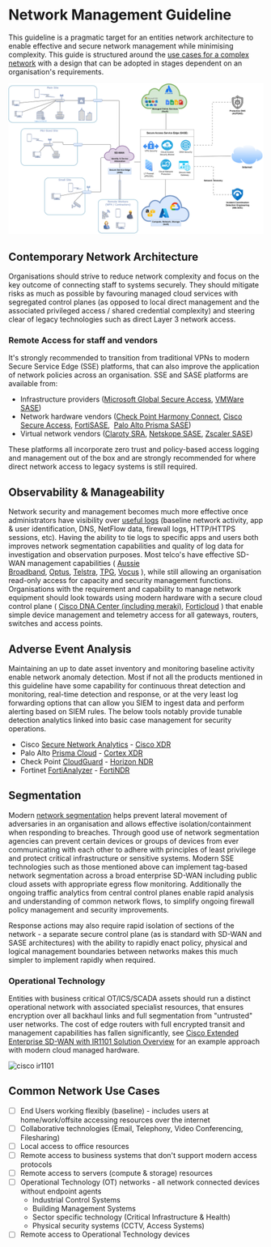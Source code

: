 # Network Management Guideline

This guideline is a pragmatic target for an entities network architecture to enable effective and secure network management while minimising complexity. This guide is structured around the [use cases for a complex network](#common-network-use-cases) with a design that can be adopted in stages dependent on an organisation's requirements.

![Network topology utilising recommended modern SASE solutions.](../images/Network-SASE.png)

## Contemporary Network Architecture

Organisations should strive to reduce network complexity and focus on the key outcome of connecting staff to systems securely. They should mitigate risks as much as possible by favouring managed cloud services with segregated control planes (as opposed to local direct management and the associated privileged access / shared credential complexity) and steering clear of legacy technologies such as direct Layer 3 network access.

### Remote Access for staff and vendors

It's strongly recommended to transition from traditional VPNs to modern Secure Service Edge (SSE) platforms, that can also improve the application of network policies across an organisation. SSE and SASE platforms are available from:

- Infrastructure providers ([Microsoft Global Secure Access](https://learn.microsoft.com/en-us/azure/global-secure-access/overview-what-is-global-secure-access), [VMWare SASE](https://sase.vmware.com/sd-wan/security-services))
- Network hardware vendors ([Check Point Harmony Connect](https://www.checkpoint.com/harmony/connect-sase/), [Cisco Secure Access](https://www.cisco.com/site/us/en/products/security/secure-access/index.html), [FortiSASE](https://www.fortinet.com/products/sase),  [Palo Alto Prisma SASE](https://www.paloaltonetworks.com/sase/access))
- Virtual network vendors ([Claroty SRA](https://claroty.com/industrial-cybersecurity/sra), [Netskope SASE](https://www.netskope.com/solutions/secure-access-service-edge), [Zscaler SASE](https://www.zscaler.com/capabilities/secure-access-service-edge))

These platforms all incorporate zero trust and policy-based access logging and management out of the box and are strongly recommended for where direct network access to legacy systems is still required.

## Observability & Manageability

Network security and management becomes much more effective once administrators have visibility over [useful logs](https://soc.cyber.wa.gov.au/guidelines/further-five/#implementation-guidance-leveraging-network-related-logs) (baseline network activity, app & user identification, DNS, NetFlow data, firewall logs, HTTP/HTTPS sessions, etc). Having the ability to tie logs to specific apps and users both improves network segmentation capabilities and quality of log data for investigation and observation purposes. Most telco's have effective SD-WAN management capabilities ( [Aussie Broadband](https://www.aussiebroadband.com.au/enterprise/network/sd-wan/), [Optus](https://www.optus.com.au/enterprise/networking/network-connectivity/fusion-sd-wan), [Telstra](https://www.telstra.com.au/business-enterprise/products/networks/sdn/sd-wan), [TPG](https://www.tpgtelecom.com.au/business-solutions/sd-wan), [Vocus](https://www.vocus.com.au/enterprise/connectivity/managed-network-services/sd-wan) ), while still allowing an organisation read-only access for capacity and security management functions. Organisations with the requirement and capability to manage network equipment should look towards using modern hardware with a secure cloud control plane ( [Cisco DNA Center (including meraki)](https://www.cisco.com/c/en/us/products/collateral/cloud-systems-management/dna-center/nb-06-dna-center-data-sheet-cte-en.html), [Forticloud](https://www.fortinet.com/content/dam/fortinet/assets/data-sheets/FortiCloud.pdf) ) that enable simple device management and telemetry access for all gateways, routers, switches and access points.

## Adverse Event Analysis

Maintaining an up to date asset inventory and monitoring baseline activity enable network anomaly detection. Most if not all the products mentioned in this guideline have some capability for continuous threat detection and monitoring, real-time detection and response, or at the very least log forwarding options that can allow you SIEM to ingest data and perform alerting based on SIEM rules. The below tools notably provide tunable detection analytics linked into basic case management for security operations.

- Cisco [Secure Network Analytics](https://www.cisco.com/c/en/us/products/collateral/security/stealthwatch/datasheet-c78-739398.html) - [Cisco XDR](https://www.cisco.com/site/au/en/products/security/xdr/index.html)
- Palo Alto [Prisma Cloud](https://www.paloaltonetworks.com/prisma/cloud/cloud-network-security) - [Cortex XDR](https://www.paloaltonetworks.com/engage/cortex-extended-detection-and-response/cortex-xdr-datasheet)
- Check Point [CloudGuard](https://www.checkpoint.com/cloudguard/) - [Horizon NDR](https://www.checkpoint.com/horizon/ndr/)
- Fortinet [FortiAnalyzer](https://www.fortinet.com/products/management/fortianalyzer) - [FortiNDR](https://www.fortinet.com/content/dam/fortinet/assets/solution-guides/sb-fortindr.pdf)

## Segmentation

Modern [network segmentation](https://soc.cyber.wa.gov.au/guidelines/further-five/#network-segmentation) helps prevent lateral movement of adversaries in an organisation and allows effective isolation/containment when responding to breaches. Through good use of network segmentation agencies can prevent certain devices or groups of devices from ever communicating with each other to adhere with principles of least privilege and protect critical infrastructure or sensitive systems. Modern SSE technologies such as those mentioned above can implement tag-based network segmentation across a broad enterprise SD-WAN including public cloud assets with appropriate egress flow monitoring. Additionally the ongoing traffic analytics from central control planes enable rapid analysis and understanding of common network flows, to simplify ongoing firewall policy management and security improvements.

Response actions may also require rapid isolation of sections of the network - a separate secure control plane (as is standard with SD-WAN and SASE architectures) with the ability to rapidly enact policy, physical and logical management boundaries between networks makes this much simpler to implement rapidly when required.

### Operational Technology

Entities with business critical OT/ICS/SCADA assets should run a distinct operational network with associated specialist resources, that ensures encryption over all backhaul links and full segmentation from "untrusted" user networks. The cost of edge routers with full encrypted transit and management capabilities has fallen significantly, see [Cisco Extended Enterprise SD-WAN with IR1101 Solution Overview](https://www.cisco.com/c/en/us/solutions/collateral/enterprise/design-zone-industry-solutions/solution-overview-c22-743249.html) for an example approach with modern cloud managed hardware.

![cisco ir1101](https://www.cisco.com/c/dam/en/us/solutions/collateral/enterprise/design-zone-industry-solutions/solution-overview-c22-743249.docx/_jcr_content/renditions/solution-overview-c22-743249_1.jpg)

## Common Network Use Cases

- [ ] End Users working flexibly (baseline) - includes users at home/work/offsite accessing resources over the internet
- [ ] Collaborative technologies (Email, Telephony, Video Conferencing, Filesharing)
- [ ] Local access to office resources
- [ ] Remote access to business systems that don't support modern access protocols
- [ ] Remote access to servers (compute & storage) resources
- [ ] Operational Technology (OT) networks - all network connected devices without endpoint agents
    - Industrial Control Systems
    - Building Management Systems
    - Sector specific technology (Critical Infrastructure & Health)
    - Physical security systems (CCTV, Access Systems)
- [ ] Remote access to Operational Technology devices
